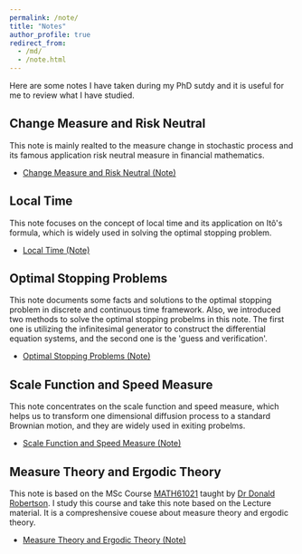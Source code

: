 ```yaml
---
permalink: /note/
title: "Notes"
author_profile: true
redirect_from: 
  - /md/
  - /note.html
---
```

Here are some notes I have taken during my PhD sutdy and it is useful for me to review what I have studied.

## Change Measure and Risk Neutral 
This note is mainly realted to the measure change in stochastic process and its famous application risk neutral measure in financial mathematics.
* [Change Measure and Risk Neutral (Note)](https://yuze0402.github.io/files/Change_Measure_and_Risk_Neutral_v2.pdf)


## Local Time
This note focuses on the concept of local time and its application on Itô's formula, which is widely used in solving the optimal stopping problem.
* [Local Time (Note)](https://yuze0402.github.io/files/Local_Time_Note.pdf)


## Optimal Stopping Problems
This note documents some facts and solutions to the optimal stopping problem in discrete and continuous time framework. Also, we introduced two methods to solve the optimal stopping probelms in this note. The first one is utilizing the infinitesimal generator to construct the differential equation systems, and the second one is the 'guess and verification'.
* [Optimal Stopping Problems (Note)](https://yuze0402.github.io/files/OSFB.pdf)


## Scale Function and Speed Measure
This note concentrates on the scale function and speed measure, which helps us to transform one dimensional diffusion process to a standard Brownian motion, and they are widely used in exiting probelms.
* [Scale Function and Speed Measure (Note)](https://yuze0402.github.io/files/Scale_Function_and_Speed_Measure.pdf)

## Measure Theory and Ergodic Theory
This note is based on the MSc Course [MATH61021](https://www.manchester.ac.uk/study/masters/courses/list/12519/msc-pure-mathematics/course-details/MATH61021#course-unit-details) taught by [Dr Donald Robertson](https://personalpages.manchester.ac.uk/staff/donald.robertson/default.htm). I study this course and take this note based on the Lecture material. It is a compreshensive couese about measure theory and ergodic theory.
* [Measure Theory and Ergodic Theory (Note)](https://github.com/yuze0402/yuze0402.github.io/blob/master/files/MTET_Note.pdf)
